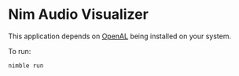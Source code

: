 # Nim Audio Visualizer

This application depends on [OpenAL](https://www.openal.org/) being installed on your system.

To run:
```
nimble run
```
